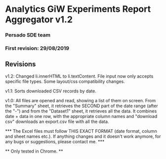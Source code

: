 
# Analytics GiW Experiments Report Aggregator v1.2
### Persado SDE team
### First revision: 29/08/2019

Revisions
--------

v1.2: Changed li.innerHTML to li.textContent. File input now only accepts specific file types.
    Some layout/css compatibility changes.

v1.1: Sorts downloaded CSV records by date.

v1.0: All files are opened and read, showing a list of them on screen. From the "Summary" sheet,
    it retrieves the SECOND part of the date range (after the "-") and from the "Dataset1" sheet, it
    retrieves all the data. It combines date + data in one row, with the appropriate column names
    and "download csv" downloads an export.csv file with all the data.

*** The Excel files must follow THIS EXACT FORMAT (date format, column and sheet names etc.). If
anything changes and it doesn't work anymore, for any bugs or suggestions, please contact me. ***

** Only tested in Chrome. **
